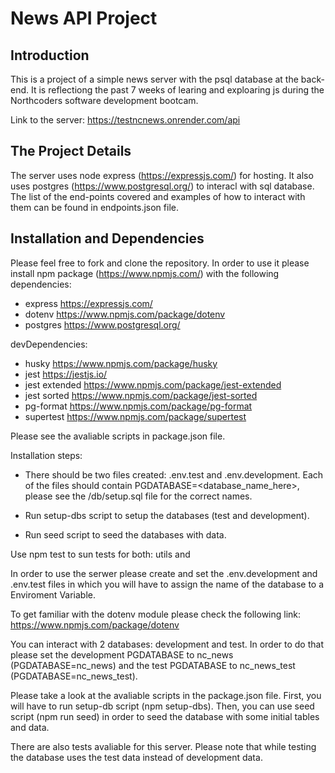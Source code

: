 # News API Project

## Introduction

This is a project of a simple news server with the psql database at the back-end. It is reflectiong the past 7 weeks of learing and exploaring js during the Northcoders software development bootcam.

Link to the server: https://testncnews.onrender.com/api

## The Project Details

The server uses node express (https://expressjs.com/) for hosting. It also uses postgres (https://www.postgresql.org/) to interacl with sql database.
The list of the end-points covered and examples of how to interact with them can be found in endpoints.json file.

## Installation and Dependencies

Please feel free to fork and clone the repository. In order to use it please install npm package (https://www.npmjs.com/) with the following dependencies:

- express https://expressjs.com/
- dotenv https://www.npmjs.com/package/dotenv
- postgres https://www.postgresql.org/

devDependencies:

- husky https://www.npmjs.com/package/husky
- jest https://jestjs.io/
- jest extended https://www.npmjs.com/package/jest-extended
- jest sorted https://www.npmjs.com/package/jest-sorted
- pg-format https://www.npmjs.com/package/pg-format
- supertest https://www.npmjs.com/package/supertest

Please see the avaliable scripts in package.json file.

Installation steps:

- There should be two files created: .env.test and .env.development. Each of the files should contain PGDATABASE=<database_name_here>, please see the /db/setup.sql file for the correct names.

- Run setup-dbs script to setup the databases (test and development).

- Run seed script to seed the databases with data.

Use npm test to sun tests for both: utils and

In order to use the serwer please create and set the .env.development and .env.test files in which you will have to assign the name of the database to a Enviroment Variable.

To get familiar with the dotenv module please check the following link: https://www.npmjs.com/package/dotenv

You can interact with 2 databases: development and test.
In order to do that please set the development PGDATABASE to nc_news (PGDATABASE=nc_news) and the test PGDATABASE to nc_news_test (PGDATABASE=nc_news_test).

Please take a look at the avaliable scripts in the package.json file.
First, you will have to run setup-db script (npm setup-dbs).
Then, you can use seed script (npm run seed) in order to seed the database with some initial tables and data.

There are also tests avaliable for this server. Please note that while testing the database uses the test data instead of development data.
